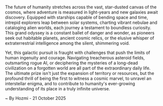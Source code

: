 
The future of humanity stretches across the vast, star-dusted canvas of the cosmos, where adventure is measured in light-years and new galaxies await discovery. Equipped with starships capable of bending space and time, intrepid explorers leap between solar systems, charting vibrant nebulae and cataloging alien worlds, each journey a testament to boundless curiosity. This grand odyssey is a constant ballet of danger and wonder, as pioneers seek out habitable planets, ancient cosmic relics, or the elusive whisper of extraterrestrial intelligence among the silent, shimmering void.

Yet, this galactic pursuit is fraught with challenges that push the limits of human ingenuity and courage. Navigating treacherous asteroid fields, outsmarting rogue AI, or deciphering the mysteries of a long-dead civilization on a forgotten world are all part of the extraordinary daily life. The ultimate prize isn't just the expansion of territory or resources, but the profound thrill of being the first to witness a cosmic marvel, to unravel an interstellar enigma, and to contribute to humanity's ever-growing understanding of its place in a truly infinite universe.

~ By Hozmi - 21 October 2025
